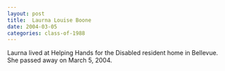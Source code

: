 ```yaml
---
layout: post
title:  Laurna Louise Boone
date: 2004-03-05
categories: class-of-1988
---
```


Laurna lived at Helping Hands for the Disabled resident home in Bellevue.  She passed away on March 5, 2004.


